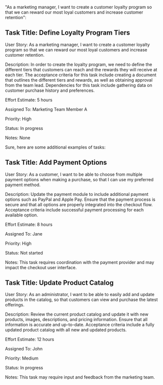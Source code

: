 "As a marketing manager, I want to create a customer loyalty program so that we can reward our most loyal customers and increase customer retention":

## Task Title: Define Loyalty Program Tiers

User Story: As a marketing manager, I want to create a customer loyalty program so that we can reward our most loyal customers and increase customer retention.

Description: In order to create the loyalty program, we need to define the different tiers that customers can reach and the rewards they will receive at each tier. The acceptance criteria for this task include creating a document that outlines the different tiers and rewards, as well as obtaining approval from the team lead. Dependencies for this task include gathering data on customer purchase history and preferences.

Effort Estimate: 5 hours

Assigned To: Marketing Team Member A

Priority: High

Status: In progress

Notes: None

Sure, here are some additional examples of tasks:

## Task Title: Add Payment Options

User Story: As a customer, I want to be able to choose from multiple payment options when making a purchase, so that I can use my preferred payment method.

Description: Update the payment module to include additional payment options such as PayPal and Apple Pay. Ensure that the payment process is secure and that all options are properly integrated into the checkout flow. Acceptance criteria include successful payment processing for each available option.

Effort Estimate: 8 hours

Assigned To: Jane

Priority: High

Status: Not started

Notes: This task requires coordination with the payment provider and may impact the checkout user interface.

## Task Title: Update Product Catalog

User Story: As an administrator, I want to be able to easily add and update products in the catalog, so that customers can view and purchase the latest offerings.

Description: Review the current product catalog and update it with new products, images, descriptions, and pricing information. Ensure that all information is accurate and up-to-date. Acceptance criteria include a fully updated product catalog with all new and updated products.

Effort Estimate: 12 hours

Assigned To: John

Priority: Medium

Status: In progress

Notes: This task may require input and feedback from the marketing team.





